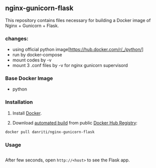 ## nginx-gunicorn-flask

This repository contains files necessary for building a Docker image of
Nginx + Gunicorn + Flask.

### changes:
+ using official python image[https://hub.docker.com/r/_/python/]
+ run by docker-compose
+ mount codes by -v
+ mount 3 .conf files by -v for nginx gunicorn supervisord


### Base Docker Image

* python


### Installation

1. Install [Docker](https://www.docker.com/).

2. Download [automated build](https://registry.hub.docker.com/u/danriti/nginx-gunicorn-flask/) from public [Docker Hub Registry](https://registry.hub.docker.com/):

```bash
docker pull danriti/nginx-gunicorn-flask
```


### Usage

```run py docker-compose

```

After few seconds, open `http://<host>` to see the Flask app.
